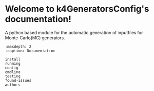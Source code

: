 

Welcome to k4GeneratorsConfig's documentation!
=====================================


A python based module for the automatic generation of inputfiles for  Monte-Carlo(MC) generators.


```{toctree}
:maxdepth: 2
:caption: Documentation

install
running
config
cmdline
testing
found-issues
authors